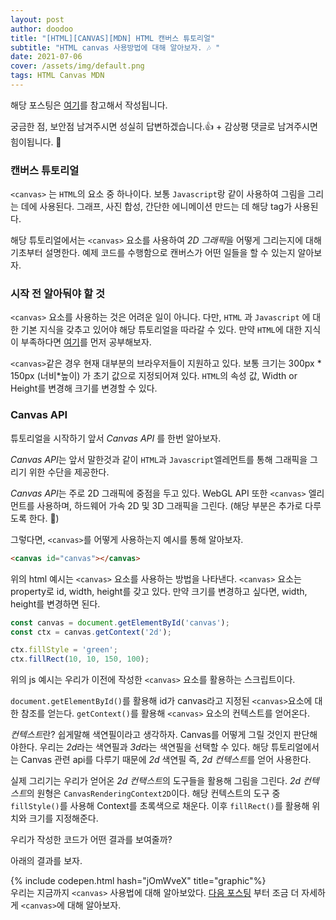 ```yaml
---
layout: post
author: doodoo
title: "[HTML][CANVAS][MDN] HTML 캔버스 튜토리얼"
subtitle: "HTML canvas 사용방법에 대해 알아보자. 🎶 "
date: 2021-07-06
cover: /assets/img/default.png
tags: HTML Canvas MDN
---
```

해당 포스팅은 [여기](https://developer.mozilla.org/ko/docs/Web/API/Canvas_API/Tutorial)를 참고해서 작성됩니다.

궁금한 점, 보안점 남겨주시면 성실히 답변하겠습니다.👍
\+ 감상평 댓글로 남겨주시면 힘이됩니다. 🙇


### 캔버스 튜토리얼
`<canvas>` 는 `HTML`의 요소 중 하나이다. 보통 `Javascript`랑 같이 사용하여 그림을 그리는 데에 사용된다. 그래프, 사진 합성, 간단한 에니메이션 만드는 데 해당 tag가 사용된다.

해당 튜토리얼에서는 `<canvas>` 요소를 사용하여 *2D 그래픽*을 어떻게 그리는지에 대해 기초부터 설명한다. 예제 코드를 수행함으로 캔버스가 어떤 일들을 할 수 있는지 알아보자.

### 시작 전 알아둬야 할 것
`<canvas>` 요소를 사용하는 것은 어려운 일이 아니다. 다만, `HTML` 과 `Javascript` 에 대한 기본 지식을 갖추고 있어야 해당 튜토리얼을 따라갈 수 있다. 만약 `HTML`에 대한 지식이 부족하다면 [여기](https://developer.mozilla.org/ko/docs/Learn/HTML)를 먼저 공부해보자.

`<canvas>`같은 경우 현재 대부분의 브라우저들이 지원하고 있다. 보통 크기는 300px \* 150px (너비\*높이) 가 초기 값으로 지정되어져 있다. `HTML`의 속성 값, Width or Height를 변경해 크기를 변경할 수 있다.

### Canvas API
튜토리얼을 시작하기 앞서 *Canvas API* 를 한번 알아보자.

*Canvas API*는 앞서 말한것과 같이 `HTML`과 `Javascript`엘레먼트를 통해 그래픽을 그리기 위한 수단을 제공한다.

*Canvas API*는 주로 2D 그래픽에 중점을 두고 있다. WebGL API 또한 `<canvas>` 엘리먼트를 사용하며, 하드웨어 가속 2D 및 3D 그래픽을 그린다. (해당 부분은 추가로 다루도록 한다. 💪)

그렇다면, `<canvas>`를 어떻게 사용하는지 예시를 통해 알아보자.

```html
<canvas id="canvas"></canvas>
```

위의 html 예시는  `<canvas>` 요소를 사용하는 방법을 나타낸다. `<canvas>` 요소는 property로 id, width, height를 갖고 있다. 만약 크기를 변경하고 싶다면, width, height를 변경하면 된다.

```js
const canvas = document.getElementById('canvas');
const ctx = canvas.getContext('2d');

ctx.fillStyle = 'green';
ctx.fillRect(10, 10, 150, 100);
```

위의 js 예시는 우리가 이전에 작성한 `<canvas>` 요소를 활용하는 스크립트이다.

`document.getElementById()`를 활용해 id가 canvas라고 지정된 `<canvas>`요소에 대한 참조를 얻는다. `getContext()`를 활용해 `<canvas>` 요소의 컨텍스트를 얻어온다.

*컨텍스트*란? 쉽게말해 색연필이라고 생각하자. Canvas를 어떻게 그릴 것인지 판단해야한다. 우리는 *2d*라는 색연필과 *3d*라는 색연필을 선택할 수 있다. 해당 튜토리얼에서는 Canvas 관련 api를 다루기 때문에 *2d* 색연필 즉, *2d 컨텍스트*를 얻어 사용한다.

실제 그리기는 우리가 얻어온 *2d 컨택스트*의 도구들을 활용해 그림을 그린다. *2d 컨텍스트*의 원형은 `CanvasRenderingContext2D`이다. 해당 컨텍스트의 도구 중 `fillStyle()`를 사용해 Context를 초록색으로 채운다. 이후 `fillRect()`를 활용해 위치와 크기를 지정해준다.

우리가 작성한 코드가 어떤 결과를 보여줄까?

아래의 결과를 보자.

{% include codepen.html hash="jOmWveX" title="graphic"%}
<br>
우리는 지금까지 `<canvas>` 사용법에 대해 알아보았다. [다음 포스팅]() 부터 조금 더 자세하게 `<canvas>`에 대해 알아보자.
